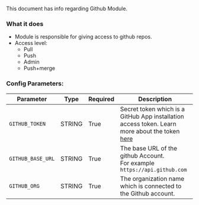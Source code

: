This document has info regarding Github Module.

### What it does
- Module is responsible for giving access to github repos.
- Access level:
  - Pull
  - Push
  - Admin
  - Push+merge



### Config Parameters:
Parameter | Type | Required | Description
--- | ---| --- | ---
`GITHUB_TOKEN` | STRING | True | Secret token which is a GitHub App installation access token. Learn more about the token [here](https://docs.github.com/en/actions/security-guides/automatic-token-authentication)
`GITHUB_BASE_URL` | STRING | True | The base URL of the github Account. <br> For example `https://api.github.com`
`GITHUB_ORG` | STRING | True | The organization name which is connected to the Github account.
